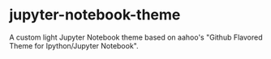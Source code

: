 # jupyter-notebook-theme

A custom light Jupyter Notebook theme based on aahoo's "Github Flavored Theme for Ipython/Jupyter Notebook".
